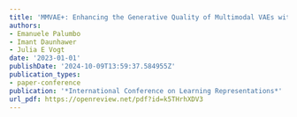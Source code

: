 ```yaml
---
title: 'MMVAE+: Enhancing the Generative Quality of Multimodal VAEs without Compromises'
authors:
- Emanuele Palumbo
- Imant Daunhawer
- Julia E Vogt
date: '2023-01-01'
publishDate: '2024-10-09T13:59:37.584955Z'
publication_types:
- paper-conference
publication: '*International Conference on Learning Representations*'
url_pdf: https://openreview.net/pdf?id=k5THrhXDV3 
---
```

